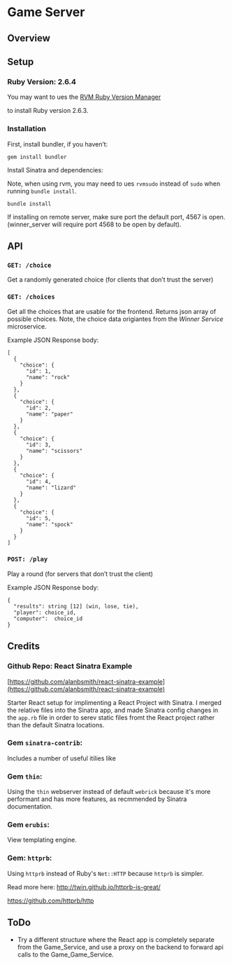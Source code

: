 # Game Server

## Overview

## Setup

### Ruby Version: 2.6.4

You may want to ues the [RVM Ruby Version Manager](https://rvm.io/rvm/install)

to install Ruby version 2.6.3.

### Installation

First, install bundler, if you haven’t:

```
gem install bundler
```

Install Sinatra and dependencies:

Note, when using rvm, you may need to ues `rvmsudo` instead of `sudo`
when running `bundle install`.

```
bundle install
```

If installing on remote server, make sure port the default port, 4567 is open.
(winner_server will require port 4568 to be open by default).

## API

### `GET: /choice`

Get a randomly generated choice (for clients that don’t trust the server)

### `GET: /choices`

Get all the choices that are usable for the frontend. Returns json array of
possible choices. Note, the choice data origiantes from the _Winner Service_
microservice.

Example JSON Response body:

```
[
  {
    "choice": {
      "id": 1,
      "name": "rock"
    }
  },
  {
    "choice": {
      "id": 2,
      "name": "paper"
    }
  },
  {
    "choice": {
      "id": 3,
      "name": "scissors"
    }
  },
  {
    "choice": {
      "id": 4,
      "name": "lizard"
    }
  },
  {
    "choice": {
      "id": 5,
      "name": "spock"
    }
  }
]
```

### `POST: /play`

Play a round (for servers that don’t trust the client)

Example JSON Response body:

```
{
  "results": string [12] (win, lose, tie),
  "player": choice_id,
  "computer":  choice_id
}
```

## Credits

### Github Repo: React Sinatra Example

[https://github.com/alanbsmith/react-sinatra-example](https://github.com/alanbsmith/react-sinatra-example)

Starter React setup for implimenting a React Project with Sinatra. I merged the
relative files into the Sinatra app, and made Sinatra config changes in the
`app.rb` file in order to serev static files fromt the React project rather
than the default Sinatra locations.

### Gem `sinatra-contrib`:

Includes a number of useful itilies like

### Gem `thin`:

Using the `thin` webserver instead of default `webrick` because it's more
performant and has more features, as recmmended by Sinatra
documentation.

### Gem `erubis`:

View templating engine.

### Gem: `httprb`:

Using `httprb` instead of Ruby's `Net::HTTP` because `httprb` is simpler.

Read more here:
http://twin.github.io/httprb-is-great/

https://github.com/httprb/http

## ToDo

- Try a different structure where the React app is completely separate from the
  Game_Service, and use a proxy on the backend to forward api calls to the
  Game_Game_Service.

